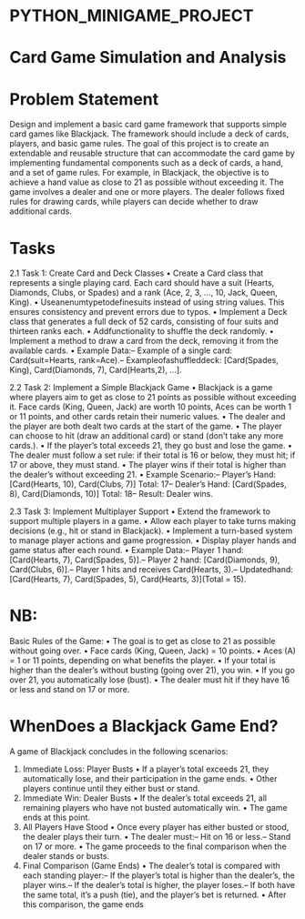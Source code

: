 # PYTHON_MINIGAME_PROJECT
# Card Game Simulation and Analysis
#   Problem Statement
 Design and implement a basic card game framework that supports simple card games like Blackjack. The
 framework should include a deck of cards, players, and basic game rules. The goal of this project is to create
 an extendable and reusable structure that can accommodate the card game by implementing fundamental
 components such as a deck of cards, a hand, and a set of game rules.
 For example, in Blackjack, the objective is to achieve a hand value as close to 21 as possible without
 exceeding it. The game involves a dealer and one or more players. The dealer follows fixed rules for
 drawing cards, while players can decide whether to draw additional cards.
# Tasks
 2.1 Task 1: Create Card and Deck Classes
           • Create a Card class that represents a single playing card. Each card should have a suit (Hearts, Diamonds, Clubs, or Spades) and a rank (Ace, 2, 3, ..., 10, Jack, Queen, King).
           • Useanenumtypetodefinesuits instead of using string values. This ensures consistency and prevent errors due to typos.
           • Implement a Deck class that generates a full deck of 52 cards, consisting of four suits and thirteen ranks each.
           • Addfunctionality to shuffle the deck randomly.
           • Implement a method to draw a card from the deck, removing it from the available cards.
           • Example Data:– Example of a single card: Card(suit=Hearts, rank=Ace).– Exampleofashuffleddeck: [Card(Spades, King), Card(Diamonds, 7), Card(Hearts,2), ...].
           
 2.2 Task 2: Implement a Simple Blackjack Game
           • Blackjack is a game where players aim to get as close to 21 points as possible without exceeding it. Face cards (King, Queen, Jack) are worth 10 points, Aces can be worth 1 or 11 
             points, and other cards retain their numeric values.
           • The dealer and the player are both dealt two cards at the start of the game.
           • The player can choose to hit (draw an additional card) or stand (don’t take any more cards.).
           • If the player’s total exceeds 21, they go bust and lose the game.
           • The dealer must follow a set rule: if their total is 16 or below, they must hit; if 17 or above, they must stand.
           • The player wins if their total is higher than the dealer’s without exceeding 21.
           • Example Scenario:– Player’s Hand: [Card(Hearts, 10), Card(Clubs, 7)]
          Total: 17– Dealer’s Hand: [Card(Spades, 8), Card(Diamonds, 10)]
          Total: 18– Result: Dealer wins.
          
 2.3 Task 3: Implement Multiplayer Support
           • Extend the framework to support multiple players in a game.
           • Allow each player to take turns making decisions (e.g., hit or stand in Blackjack).
           • Implement a turn-based system to manage player actions and game progression.
           • Display player hands and game status after each round.
           • Example Data:– Player 1 hand: [Card(Hearts, 7), Card(Spades, 5)].– Player 2 hand: [Card(Diamonds, 9), Card(Clubs, 6)].– Player 1 hits and receives Card(Hearts, 3).– Updatedhand: 
            [Card(Hearts, 7), Card(Spades, 5), Card(Hearts, 3)](Total = 15).
 # NB:
 Basic Rules of the Game:
 • The goal is to get as close to 21 as possible without going over.
 • Face cards (King, Queen, Jack) = 10 points.
 • Aces (A) = 1 or 11 points, depending on what benefits the player.
 • If your total is higher than the dealer’s without busting (going over 21), you win.
 • If you go over 21, you automatically lose (bust).
 • The dealer must hit if they have 16 or less and stand on 17 or more.
# WhenDoes a Blackjack Game End?
 A game of Blackjack concludes in the following scenarios:
 1. Immediate Loss: Player Busts
 • If a player’s total exceeds 21, they automatically lose, and their participation in the game ends.
 • Other players continue until they either bust or stand.
 2. Immediate Win: Dealer Busts
 • If the dealer’s total exceeds 21, all remaining players who have not busted automatically win.
 • The game ends at this point.
 3. All Players Have Stood
 • Once every player has either busted or stood, the dealer plays their turn.
 • The dealer must:– Hit on 16 or less.– Stand on 17 or more.
 • The game proceeds to the final comparison when the dealer stands or busts.
 4. Final Comparison (Game Ends)
 • The dealer’s total is compared with each standing player:– If the player’s total is higher than the dealer’s, the player wins.– If the dealer’s total is higher, the player loses.– If both have the same total, it’s a push (tie), and the player’s bet is returned.
 • After this comparison, the game ends
 
